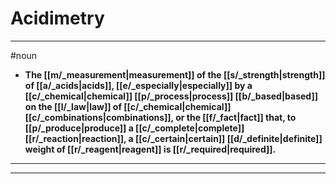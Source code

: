 # Acidimetry
---
#noun
- **The [[m/_measurement|measurement]] of the [[s/_strength|strength]] of [[a/_acids|acids]], [[e/_especially|especially]] by a [[c/_chemical|chemical]] [[p/_process|process]] [[b/_based|based]] on the [[l/_law|law]] of [[c/_chemical|chemical]] [[c/_combinations|combinations]], or the [[f/_fact|fact]] that, to [[p/_produce|produce]] a [[c/_complete|complete]] [[r/_reaction|reaction]], a [[c/_certain|certain]] [[d/_definite|definite]] weight of [[r/_reagent|reagent]] is [[r/_required|required]].**
---
---
